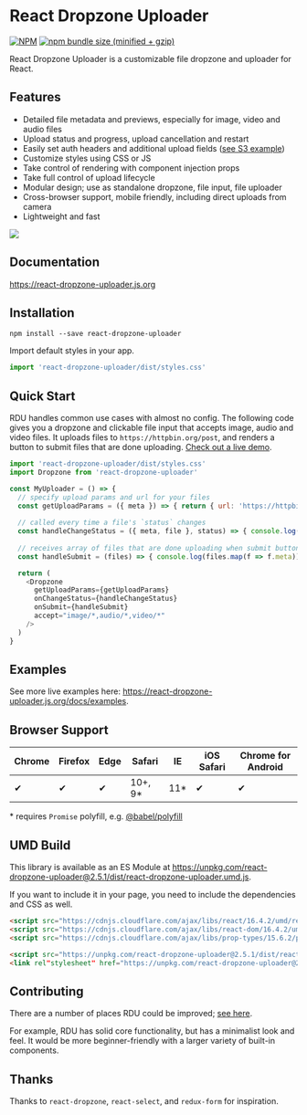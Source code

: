 # React Dropzone Uploader


[![NPM](https://img.shields.io/npm/v/react-dropzone-uploader.svg)](https://www.npmjs.com/package/react-dropzone-uploader)
[![npm bundle size (minified + gzip)](https://img.shields.io/bundlephobia/minzip/react-dropzone-uploader.svg)](https://www.npmjs.com/package/react-dropzone-uploader)

React Dropzone Uploader is a customizable file dropzone and uploader for React.


## Features
- Detailed file metadata and previews, especially for image, video and audio files
- Upload status and progress, upload cancellation and restart
- Easily set auth headers and additional upload fields ([see S3 example](https://react-dropzone-uploader.js.org/docs/s3))
- Customize styles using CSS or JS
- Take control of rendering with component injection props
- Take full control of upload lifecycle
- Modular design; use as standalone dropzone, file input, file uploader
- Cross-browser support, mobile friendly, including direct uploads from camera
- Lightweight and fast

![](https://raw.githubusercontent.com/fortana-co/react-dropzone-uploader/master/dropzone.gif)


## Documentation
<https://react-dropzone-uploader.js.org>


## Installation
`npm install --save react-dropzone-uploader`

Import default styles in your app.

~~~js
import 'react-dropzone-uploader/dist/styles.css'
~~~


## Quick Start
RDU handles common use cases with almost no config. The following code gives you a dropzone and clickable file input that accepts image, audio and video files. It uploads files to `https://httpbin.org/post`, and renders a button to submit files that are done uploading. [Check out a live demo](https://react-dropzone-uploader.js.org/docs/quick-start).

~~~js
import 'react-dropzone-uploader/dist/styles.css'
import Dropzone from 'react-dropzone-uploader'

const MyUploader = () => {
  // specify upload params and url for your files
  const getUploadParams = ({ meta }) => { return { url: 'https://httpbin.org/post' } }
  
  // called every time a file's `status` changes
  const handleChangeStatus = ({ meta, file }, status) => { console.log(status, meta, file) }
  
  // receives array of files that are done uploading when submit button is clicked
  const handleSubmit = (files) => { console.log(files.map(f => f.meta)) }

  return (
    <Dropzone
      getUploadParams={getUploadParams}
      onChangeStatus={handleChangeStatus}
      onSubmit={handleSubmit}
      accept="image/*,audio/*,video/*"
    />
  )
}
~~~


## Examples
See more live examples here: <https://react-dropzone-uploader.js.org/docs/examples>.


## Browser Support
| Chrome | Firefox | Edge | Safari | IE | iOS Safari | Chrome for Android |
| --- | --- | --- | --- | --- | --- | --- |
| ✔ | ✔ | ✔ | 10+, 9\* | 11\* | ✔ | ✔ |

\* requires `Promise` polyfill, e.g. [@babel/polyfill](https://babeljs.io/docs/en/babel-polyfill)


## UMD Build
This library is available as an ES Module at <https://unpkg.com/react-dropzone-uploader@2.5.1/dist/react-dropzone-uploader.umd.js>.

If you want to include it in your page, you need to include the dependencies and CSS as well.

~~~html
<script src="https://cdnjs.cloudflare.com/ajax/libs/react/16.4.2/umd/react.production.min.js"></script>
<script src="https://cdnjs.cloudflare.com/ajax/libs/react-dom/16.4.2/umd/react-dom.production.min.js"></script>
<script src="https://cdnjs.cloudflare.com/ajax/libs/prop-types/15.6.2/prop-types.min.js"></script>

<script src="https://unpkg.com/react-dropzone-uploader@2.5.1/dist/react-dropzone-uploader.umd.js"></script>
<link rel"stylesheet" href="https://unpkg.com/react-dropzone-uploader@2.5.1/dist/styles.css"></script>
~~~


## Contributing
There are a number of places RDU could be improved; [see here](https://github.com/fortana-co/react-dropzone-uploader/labels/help%20wanted).

For example, RDU has solid core functionality, but has a minimalist look and feel. It would be more beginner-friendly with a larger variety of built-in components.


## Thanks
Thanks to `react-dropzone`, `react-select`, and `redux-form` for inspiration.

